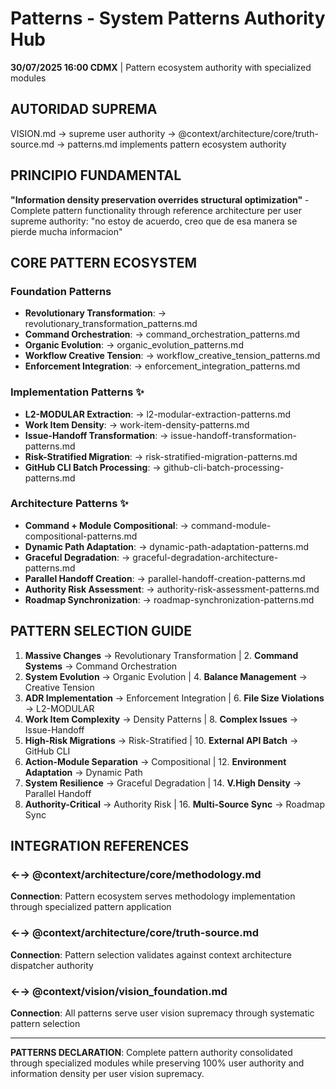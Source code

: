 # Patterns - System Patterns Authority Hub

**30/07/2025 16:00 CDMX** | Pattern ecosystem authority with specialized modules

## AUTORIDAD SUPREMA
VISION.md → supreme user authority → @context/architecture/core/truth-source.md → patterns.md implements pattern ecosystem authority

## PRINCIPIO FUNDAMENTAL
**"Information density preservation overrides structural optimization"** - Complete pattern functionality through reference architecture per user supreme authority: "no estoy de acuerdo, creo que de esa manera se pierde mucha informacion"

## CORE PATTERN ECOSYSTEM

### **Foundation Patterns**
- **Revolutionary Transformation**: → revolutionary_transformation_patterns.md
- **Command Orchestration**: → command_orchestration_patterns.md  
- **Organic Evolution**: → organic_evolution_patterns.md
- **Workflow Creative Tension**: → workflow_creative_tension_patterns.md
- **Enforcement Integration**: → enforcement_integration_patterns.md

### **Implementation Patterns** ✨
- **L2-MODULAR Extraction**: → l2-modular-extraction-patterns.md
- **Work Item Density**: → work-item-density-patterns.md
- **Issue-Handoff Transformation**: → issue-handoff-transformation-patterns.md
- **Risk-Stratified Migration**: → risk-stratified-migration-patterns.md
- **GitHub CLI Batch Processing**: → github-cli-batch-processing-patterns.md

### **Architecture Patterns** ✨  
- **Command + Module Compositional**: → command-module-compositional-patterns.md
- **Dynamic Path Adaptation**: → dynamic-path-adaptation-patterns.md
- **Graceful Degradation**: → graceful-degradation-architecture-patterns.md
- **Parallel Handoff Creation**: → parallel-handoff-creation-patterns.md
- **Authority Risk Assessment**: → authority-risk-assessment-patterns.md
- **Roadmap Synchronization**: → roadmap-synchronization-patterns.md

## PATTERN SELECTION GUIDE
1. **Massive Changes** → Revolutionary Transformation | 2. **Command Systems** → Command Orchestration
3. **System Evolution** → Organic Evolution | 4. **Balance Management** → Creative Tension  
5. **ADR Implementation** → Enforcement Integration | 6. **File Size Violations** → L2-MODULAR
7. **Work Item Complexity** → Density Patterns | 8. **Complex Issues** → Issue-Handoff
9. **High-Risk Migrations** → Risk-Stratified | 10. **External API Batch** → GitHub CLI  
11. **Action-Module Separation** → Compositional | 12. **Environment Adaptation** → Dynamic Path
13. **System Resilience** → Graceful Degradation | 14. **V.High Density** → Parallel Handoff
15. **Authority-Critical** → Authority Risk | 16. **Multi-Source Sync** → Roadmap Sync

## INTEGRATION REFERENCES

### ←→ @context/architecture/core/methodology.md
**Connection**: Pattern ecosystem serves methodology implementation through specialized pattern application

### ←→ @context/architecture/core/truth-source.md  
**Connection**: Pattern selection validates against context architecture dispatcher authority

### ←→ @context/vision/vision_foundation.md
**Connection**: All patterns serve user vision supremacy through systematic pattern selection

---

**PATTERNS DECLARATION**: Complete pattern authority consolidated through specialized modules while preserving 100% user authority and information density per user vision supremacy.
